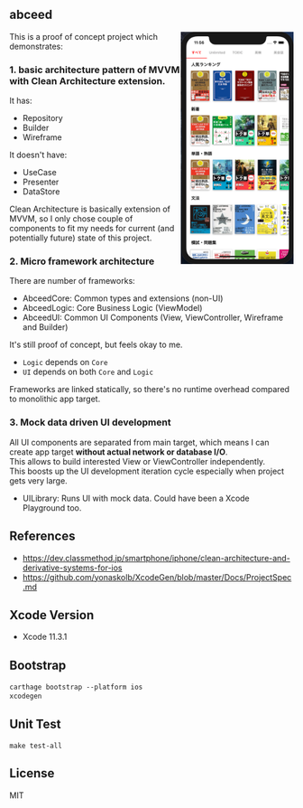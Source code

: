 abceed
---

<img src="https://raw.githubusercontent.com/toshi0383/assets/master/abceed/screenshot.png" width="200" align="right">

This is a proof of concept project which demonstrates:

### 1. basic architecture pattern of MVVM with Clean Architecture extension.

It has:

- Repository
- Builder
- Wireframe

It doesn't have:

- UseCase
- Presenter
- DataStore

Clean Architecture is basically extension of MVVM, so I only chose couple of components to fit my needs for current (and potentially future) state of this project.

### 2. Micro framework architecture

There are number of frameworks:

- AbceedCore: Common types and extensions (non-UI)
- AbceedLogic: Core Business Logic (ViewModel)
- AbceedUI: Common UI Components (View, ViewController, Wireframe and Builder)

It's still proof of concept, but feels okay to me.

- `Logic` depends on `Core`
- `UI` depends on both `Core` and `Logic`

Frameworks are linked statically, so there's no runtime overhead compared to monolithic app target.

### 3. Mock data driven UI development

All UI components are separated from main target, which means I can create app target **without actual network or database I/O**.  
This allows to build interested View or ViewController independently.  
This boosts up the UI development iteration cycle especially when project gets very large.

- UILibrary: Runs UI with mock data. Could have been a Xcode Playground too.

## References

- https://dev.classmethod.jp/smartphone/iphone/clean-architecture-and-derivative-systems-for-ios
- https://github.com/yonaskolb/XcodeGen/blob/master/Docs/ProjectSpec.md

## Xcode Version

- Xcode 11.3.1

## Bootstrap

```
carthage bootstrap --platform ios
xcodegen
```

## Unit Test

```
make test-all
```

## License

MIT
